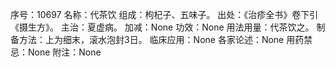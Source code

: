 序号：10697
名称：代茶饮
组成：枸杞子、五味子。
出处：《治疹全书》卷下引《摄生方》。
主治：夏虚病。
加减：None
功效：None
用法用量：代茶饮之。
制备方法：上为细末，滚水泡封3日。
临床应用：None
各家论述：None
用药禁忌：None
附注：None

